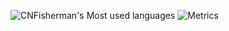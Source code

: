 ![CNFisherman's Most used languages](https://github-readme-stats.vercel.app/api/top-langs/?username=1114211629@qq.com&layout=compact&hide_border=true&langs_count=10)
![Metrics](https://metrics.lecoq.io/CNFisherman?template=classic&config.timezone=Asia%2FShanghai)




